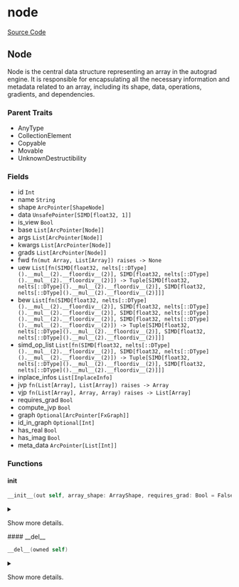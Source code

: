 



# node
  
[Source Code](https://github.com/endia-ai/Endia/tree/main/endia/array_and_node/node.mojo)  
  

## Node
  
  
Node is the central data structure representing an array in the autograd engine. It is responsible for encapsulating all the necessary information and metadata related to an array, including its shape, data, operations, gradients, and dependencies.  

### Parent Traits
  

- AnyType
- CollectionElement
- Copyable
- Movable
- UnknownDestructibility

### Fields
  
  
* id `Int`  
* name `String`  
* shape `ArcPointer[ShapeNode]`  
* data `UnsafePointer[SIMD[float32, 1]]`  
* is_view `Bool`  
* base `List[ArcPointer[Node]]`  
* args `List[ArcPointer[Node]]`  
* kwargs `List[ArcPointer[Node]]`  
* grads `List[ArcPointer[Node]]`  
* fwd `fn(mut Array, List[Array]) raises -> None`  
* uew `List[fn(SIMD[float32, nelts[::DType]().__mul__(2).__floordiv__(2)], SIMD[float32, nelts[::DType]().__mul__(2).__floordiv__(2)]) -> Tuple[SIMD[float32, nelts[::DType]().__mul__(2).__floordiv__(2)], SIMD[float32, nelts[::DType]().__mul__(2).__floordiv__(2)]]]`  
* bew `List[fn(SIMD[float32, nelts[::DType]().__mul__(2).__floordiv__(2)], SIMD[float32, nelts[::DType]().__mul__(2).__floordiv__(2)], SIMD[float32, nelts[::DType]().__mul__(2).__floordiv__(2)], SIMD[float32, nelts[::DType]().__mul__(2).__floordiv__(2)]) -> Tuple[SIMD[float32, nelts[::DType]().__mul__(2).__floordiv__(2)], SIMD[float32, nelts[::DType]().__mul__(2).__floordiv__(2)]]]`  
* simd_op_list `List[fn(SIMD[float32, nelts[::DType]().__mul__(2).__floordiv__(2)], SIMD[float32, nelts[::DType]().__mul__(2).__floordiv__(2)]) -> Tuple[SIMD[float32, nelts[::DType]().__mul__(2).__floordiv__(2)], SIMD[float32, nelts[::DType]().__mul__(2).__floordiv__(2)]]]`  
* inplace_infos `List[InplaceInfo]`  
* jvp `fn(List[Array], List[Array]) raises -> Array`  
* vjp `fn(List[Array], Array, Array) raises -> List[Array]`  
* requires_grad `Bool`  
* compute_jvp `Bool`  
* graph `Optional[ArcPointer[FxGraph]]`  
* id_in_graph `Optional[Int]`  
* has_real `Bool`  
* has_imag `Bool`  
* meta_data `ArcPointer[List[Int]]`  

### Functions

#### __init__


```swift
__init__(out self, array_shape: ArrayShape, requires_grad: Bool = False, is_complex: Bool = False, is_view: Bool = False)
```  
<details markdown="1" style="border: none; bg-color: none; box-shadow: none;">  
<summary style="border: none; bg-color: none; box-shadow: none;">  
  
Show more details.  
</summary>  
  
#### Args:  

* self `Self`
* array_shape `ArrayShape`
* requires_grad `Bool` Default: False
* is_complex `Bool` Default: False
* is_view `Bool` Default: False
  
  
</details>
#### __del__


```swift
__del__(owned self)
```  
<details markdown="1" style="border: none; bg-color: none; box-shadow: none;">  
<summary style="border: none; bg-color: none; box-shadow: none;">  
  
Show more details.  
</summary>  
  
#### Args:  

* self `Self`
  
  
</details>